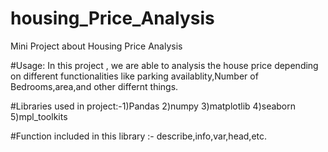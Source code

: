 # housing_Price_Analysis

Mini Project about Housing Price Analysis

#Usage: In this  project , we are  able to  analysis  the  house  price depending on different functionalities like parking availablity,Number of Bedrooms,area,and other differnt things.



#Libraries used in project:-1)Pandas
                           2)numpy 
                           3)matplotlib
                           4)seaborn 
                           5)mpl_toolkits
                         
#Function  included in this library :- describe,info,var,head,etc.                           
                           
